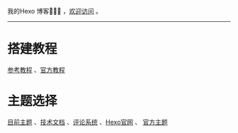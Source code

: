 我的Hexo 博客🎉🎉🎉  ，[欢迎访问](https://bm4578.github.io/) 。

<hr />

# 搭建教程

[参考教程](https://bm4578.github.io/2022/12/10/Hexo博客搭建/) 、[官方教程](https://hexo.io/zh-cn/)

# 主题选择

[目前主题](https://github.com/EvanNotFound/hexo-theme-redefine) 、[技术文档](https://redefine-docs.ohevan.com/) 、[评论系统](https://github.com/gitalk/gitalk) 、[Hexo官网](https://hexo.io/) 、 [官方主题](https://hexo.io/themes/)
